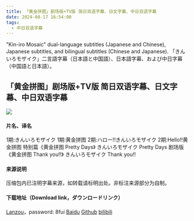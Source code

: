 ```yaml
---
title: 「黄金拼图」剧场版+TV版 简日双语字幕、日文字幕、中日双语字幕
date: 2024-08-17 16:54:00
tags:
  - 中日双语字幕
---
```


"Kin-iro Mosaic" dual-language subtitles (Japanese and Chinese), Japanese subtitles, and bilingual subtitles (Chinese and Japanese).
「きんいろモザイク」二言語字幕（日本語と中国語）、日本語字幕、および中日字幕（中国語と日本語）。

<!-- more -->

## 「黄金拼图」剧场版+TV版 简日双语字幕、日文字幕、中日双语字幕

![](https://raw.githubusercontent.com.lwtdzh.ip-ddns.com/lwtdzh/imghost/master/img/20241219195506368.webp)

#### 片名、译名
1期:きんいろモザイク 1期:黄金拼图
2期:ハロー!!きんいろモザイク 2期:Hello!!黄金拼图
特别篇《黄金拼图 Pretty Days》 きんいろモザイク Pretty Days
剧场版《黄金拼图 Thank you!!》 きんいろモザイク Thank you!!

#### 来源说明
压缩包内已注明字幕来源，如转载请标明出处。非标注来源部分为自制。

#### 下载地址（Download link，ダウンロードリンク）
[Lanzou](https://wwqq.lanzoub.com/ivOgP27nbk8h)，password: 8fui
[Baidu](https://pan.baidu.com/s/14Wzo_aTgJmQYGwT8aFw3sw?pwd=g36e)
[Github](https://github.com/lwtdzh/imghost/blob/master/subs/%E9%BB%84%E9%87%91%E6%8B%BC%E5%9B%BE.zip)
[bilibili](https://www.bilibili.com/opus/966567129978503168)
